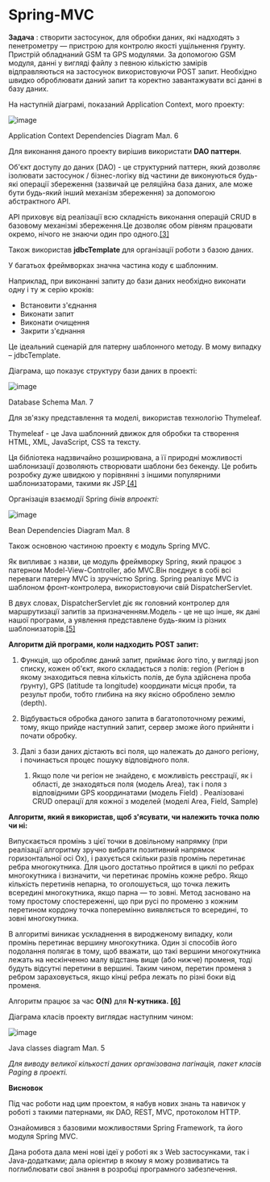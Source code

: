 # Spring-MVC

**Задача** : створити застосунок, для обробки даних, які надходять з пенетрометру — пристрою для контролю якості ущільнення ґрунту. Пристрій обладнаний GSM та GPS модулями. За допомогою GSM модуля, данні у вигляді файлу з певною кількістю замірів відправляються на застосунок використовуючи POST запит. Необхідно швидко оброблювати даний запит та коректно завантажувати всі данні в базу даних.

На наступній діаграмі, показаний Application Context, мого проекту:

![image](https://user-images.githubusercontent.com/89979281/158870595-2d6836fb-559d-4543-804e-e046ac0b2a4d.png)

Application Context Dependencies Diagram Мал. 6


Для виконання даного проекту вирішив використати **DAO паттерн**.

Об&#39;єкт доступу до даних (DAO) - це структурний паттерн, який дозволяє ізолювати застосунок / бізнес-логіку від частини де виконуються будь-які операції збереження (зазвичай це реляційна база даних, але може бути будь-який інший механізм збереження) за допомогою абстрактного API.

API приховує від реалізації всю складність виконання операцій CRUD в базовому механізмі збереження.Це дозволяє обом рівням працювати окремо, нічого не знаючи один про одного.[[3]](https://www.baeldung.com/java-dao-pattern)

Також використав **jdbcTemplate** для організації роботи з базою даних.

У багатьох фреймворках значна частина коду є шаблонним.

Наприклад, при виконанні запиту до бази даних необхідно виконати одну і ту ж серію кроків:

- Встановити з&#39;єднання
- Виконати запит
- Виконати очищення
- Закрити з&#39;єднання

Це ідеальний сценарій для патерну шаблонного методу. В мому випадку – jdbcTemplate.

Діаграма, що показує структуру бази даних в проекті:

![image](https://user-images.githubusercontent.com/89979281/158870719-f8ea8cff-03f7-436f-a628-36899c16df69.png)

Database Schema Мал. 7

Для зв&#39;язку представлення та моделі, використав технологію Thymeleaf.

Thymeleaf - це Java шаблонний движок для обробки та створення HTML, XML, JavaScript, CSS та тексту.

Ця бібліотека надзвичайно розширювана, а її природні можливості шаблонизації дозволяють створювати шаблони без бекенду. Це робить розробку дуже швидкою у порівнянні з іншими популярними шаблонизаторами, такими як JSP.[[4]](https://www.thymeleaf.org/doc/tutorials/3.0/thymeleafspring.html)

Організація взаємодії Spring _бінів впроекті:_ 

![image](https://user-images.githubusercontent.com/89979281/158870776-e5afceeb-7461-4f50-9ad1-9c90289e02c5.png)

Bean Dependencies Diagram Мал. 8

Також основною частиною проекту є модуль Spring MVC.

Як випливає з назви, це модуль фреймворку Spring, який працює з патерном Model-View-Controller, або MVC.Він поєднує в собі всі переваги патерну MVC із зручністю Spring. Spring реалізує MVC із шаблоном фронт-контролера, використовуючи свій DispatcherServlet.

В двух словах, DispatcherServlet діє як головний контролер для маршрутизації запитів за призначенням.Модель - це не що інше, як дані нашої програми, а уявлення представлене будь-яким із різних шаблонизаторів.[[5]](https://docs.spring.io/spring-framework/docs/3.2.x/spring-framework-reference/html/mvc.html)

**Алгоритм дій програми, коли надходить POST запит:**

1. Функція, що обробляє даний запит, приймає його тіло, у вигляді json списку, кожен об&#39;єкт, якого складається з полів: region (Регіон в якому знаходиться певна кількість полів, де була здійснена проба ґрунту), GPS (latitude та longitude) координати місця проби, та результ проби, тобто глибина на яку якісно оброблено землю (depth).
  1. Відбувається обробка даного запита в багатопоточному режимі, тому, якщо прийде наступний запит, сервер зможе його прийняти і почати обробку.
2. Далі з бази даних дістають всі поля, що належать до даного регіону, і починається процес пошуку відповідного поля.

    1. Якщо поле чи регіон не знайдено, є можливість реєстрації, як і області, де знаходяться поля (модель Area), так і поля з відповідними GPS координатами (модель Field) . Реалізовані CRUD операції для кожної з моделей (моделі Area, Field, Sample)

**Алгоритм, який я використав, щоб з&#39;ясувати, чи належить точка полю чи ні:**

Випускається промінь з цієї точки в довільному напрямку (при реалізації алгоритму зручно вибрати позитивний напрямок горизонтальної осі Ox), і рахується скільки разів промінь перетинає ребра многокутника. Для цього достатньо пройтися в циклі по ребрах многокутника і визначити, чи перетинає промінь кожне ребро. Якщо кількість перетинів непарна, то оголошується, що точка лежить всередині многокутника, якщо парна — то зовні. Метод засновано на тому простому спостереженні, що при русі по променю з кожним перетином кордону точка поперемінно виявляється то всередині, то зовні многокутника.

В алгоритмі виникає ускладнення в виродженому випадку, коли промінь перетинає вершину многокутника. Один зі способів його подолання полягає в тому, щоб вважати, що такі вершини многокутника лежать на нескінченно малу відстань вище (або нижче) променя, тоді будуть відсутні перетини в вершині. Таким чином, перетин променя з ребром зараховується, якщо кінці ребра лежать по різні боки від променя.

Алгоритм працює за час **O(N)** для **N-кутника.** [**[6]**](https://en.wikipedia.org/wiki/Point_in_polygon)

Діаграма класів проекту виглядає наступним чином:

![image](https://user-images.githubusercontent.com/89979281/158870832-87ce5b98-e871-41b5-b9a5-10f936ee08b1.png)

Java classes diagram Мал. 5

_Для виводу великої кількості даних організована пагінація, пакет класів Paging в проекті._

**Висновок**

Під час роботи над цим проектом, я набув нових знань та навичок у роботі з такими патернами, як DAO, REST, MVC, протоколом HTTP.

Ознайомився з базовими можливостями Spring Framework, та його модуля Spring MVC.

Дана робота дала мені нові ідеї у роботі як з Web застосунками, так і Java-додатками; дала орієнтир в якому я можу розвиватись та поглиблювати свої знання в розробці програмного забезпечення.
